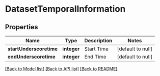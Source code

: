 # DatasetTemporalInformation

## Properties
Name | Type | Description | Notes
------------ | ------------- | ------------- | -------------
**startUnderscoretime** | **integer** | Start Time | [default to null]
**endUnderscoretime** | **integer** | End Time | [default to null]

[[Back to Model list]](../README.md#documentation-for-models) [[Back to API list]](../README.md#documentation-for-api-endpoints) [[Back to README]](../README.md)


